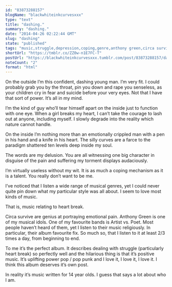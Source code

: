 ```yaml
---
id: "83873288157"
blogName: "blackwhiteinkcurvesxxx"
type: "text"
title: "dashing."
summary: "dashing."
date: "2014-04-26 02:22:44 GMT"
slug: "dashing"
state: "published"
tags: "music,struggle,depression,coping,genre,anthony green,circa survive,artist vs poet,heart break,delusion,suffering,emotions,crippled"
shortUrl: "https://tmblr.co/ZZ0w-n1E7FC-T"
postUrl: "https://blackwhiteinkcurvesxxx.tumblr.com/post/83873288157/dashing"
noteCount: "2"
format: "html"
---
```


On the outside I’m this confident, dashing young man. I’m very fit. I could probably grab you by the throat, pin you down and rape you senseless, as your children cry in fear and suicide before your very eyes. Not that I have that sort of power. It’s all in my mind.

I’m the kind of guy who’ll tear himself apart on the inside just to function with one eye. When a girl breaks my heart, I can’t take the courage to lash out at anyone, including myself. I slowly degrade into the reality which nature cannot handle.

On the inside I’m nothing more than an emotionally crippled man with a pen in his hand and a knife in his heart. The silly curves are a farce to the paradigm shattered ten levels deep inside my soul.

The words are my delusion. You are all witnessing one big character in disguise of the pain and suffering my torment displays audaciously.

I’m virtually useless without my wit. It is as much a coping mechanism as it is a talent. You really don’t want to be me.

I’ve noticed that I listen a wide range of musical genres, yet I could never quite pin down what my particular style was all about. I seem to love most kinds of music.

That is, music relating to heart break.

Circa survive are genius at portraying emotional pain. Anthony Green is one of my musical idols. One of my favourite bands is Artist vs. Poet. Most people haven’t heard of them, yet I listen to their music religiously. In particular, their album favourite fix. So much so, that I listen to it at least 2/3 times a day, from beginning to end. 

To me it’s the perfect album. It describes dealing with struggle (particularly heart break) so perfectly well and the hilarious thing is that it’s positive music. It’s uplifting power pop / pop punk and I love it, I love it, I love it. I think this album deserves it’s own post. 

In reality it’s music written for 14 year olds. I guess that says a lot about who I am.